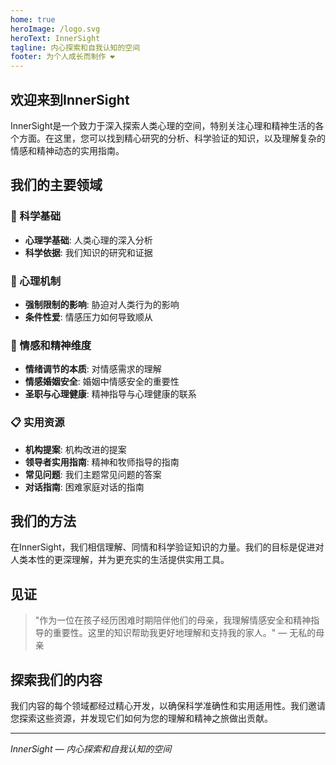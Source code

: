 ```yaml
---
home: true
heroImage: /logo.svg
heroText: InnerSight
tagline: 内心探索和自我认知的空间
footer: 为个人成长而制作 ❤️
---
```

<!--内容 -->

<!--<ContenidoActualZh />-->

## 欢迎来到InnerSight

InnerSight是一个致力于深入探索人类心理的空间，特别关注心理和精神生活的各个方面。在这里，您可以找到精心研究的分析、科学验证的知识，以及理解复杂的情感和精神动态的实用指南。

## 我们的主要领域

### 🔬 科学基础
- **心理学基础**: 人类心理的深入分析
- **科学依据**: 我们知识的研究和证据

### 🧠 心理机制
- **强制限制的影响**: 胁迫对人类行为的影响
- **条件性爱**: 情感压力如何导致顺从

### 💑 情感和精神维度
- **情绪调节的本质**: 对情感需求的理解
- **情感婚姻安全**: 婚姻中情感安全的重要性
- **圣职与心理健康**: 精神指导与心理健康的联系

### 📋 实用资源
- **机构提案**: 机构改进的提案
- **领导者实用指南**: 精神和牧师指导的指南
- **常见问题**: 我们主题常见问题的答案
- **对话指南**: 困难家庭对话的指南

## 我们的方法

在InnerSight，我们相信理解、同情和科学验证知识的力量。我们的目标是促进对人类本性的更深理解，并为更充实的生活提供实用工具。

## 见证

> "作为一位在孩子经历困难时期陪伴他们的母亲，我理解情感安全和精神指导的重要性。这里的知识帮助我更好地理解和支持我的家人。" — 无私的母亲

## 探索我们的内容

我们内容的每个领域都经过精心开发，以确保科学准确性和实用适用性。我们邀请您探索这些资源，并发现它们如何为您的理解和精神之旅做出贡献。

---

*InnerSight — 内心探索和自我认知的空间*
